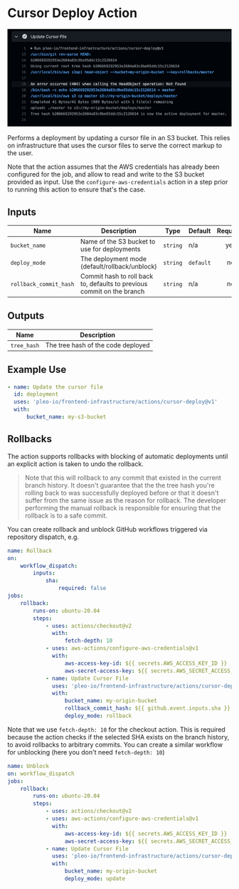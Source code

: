 # Cursor Deploy Action

![](./screenshot.png)

Performs a deployment by updating a cursor file in an S3 bucket. This relies on infrastructure that
uses the cursor files to serve the correct markup to the user.

Note that the action assumes that the AWS credentials has already been configured for the job, and
allow to read and write to the S3 bucket provided as input. Use the `configure-aws-credentials`
action in a step prior to running this action to ensure that's the case.

## Inputs

| Name                   | Description                                                            | Type     | Default   | Required |
| ---------------------- | ---------------------------------------------------------------------- | -------- | --------- | :------: |
| `bucket_name`          | Name of the S3 bucket to use for deployments                           | `string` | n/a       |   yes    |
| `deploy_mode`          | The deployment mode (default/rollback/unblock)                         | `string` | `default` |    no    |
| `rollback_commit_hash` | Commit hash to roll back to, defaults to previous commit on the branch | `string` | n/a       |    no    |

## Outputs

| Name        | Description                        |
| ----------- | ---------------------------------- |
| `tree_hash` | The tree hash of the code deployed |

## Example Use

```yml
- name: Update the cursor file
  id: deployment
  uses: 'pleo-io/frontend-infrastructure/actions/cursor-deploy@v1'
  with:
      bucket_name: my-s3-bucket
```

## Rollbacks

The action supports rollbacks with blocking of automatic deployments until an explicit action is
taken to undo the rollback.

> Note that this will rollback to any commit that existed in the current branch history. It doesn't
> guarantee that the the tree hash you're rolling back to was successfully deployed before or that
> it doesn't suffer from the same issue as the reason for rollback. The developer performing the
> manual rollback is responsible for ensuring that the rollback is to a safe commit.

You can create rollback and unblock GitHub workflows triggered via repository dispatch, e.g.

```yml
name: Rollback
on:
    workflow_dispatch:
        inputs:
            sha:
                required: false
jobs:
    rollback:
        runs-on: ubuntu-20.04
        steps:
            - uses: actions/checkout@v2
              with:
                  fetch-depth: 10
            - uses: aws-actions/configure-aws-credentials@v1
              with:
                  aws-access-key-id: ${{ secrets.AWS_ACCESS_KEY_ID }}
                  aws-secret-access-key: ${{ secrets.AWS_SECRET_ACCESS_KEY }}
            - name: Update Cursor File
              uses: 'pleo-io/frontend-infrastructure/actions/cursor-deploy@v1'
              with:
                  bucket_name: my-origin-bucket
                  rollback_commit_hash: ${{ github.event.inputs.sha }}
                  deploy_mode: rollback
```

Note that we use `fetch-depth: 10` for the checkout action. This is required because the action
checks if the selected SHA exists on the branch history, to avoid rollbacks to arbitrary commits.
You can create a similar workflow for unblocking (here you don't need `fetch-depth: 10`)

```yml
name: Unblock
on: workflow_dispatch
jobs:
    rollback:
        runs-on: ubuntu-20.04
        steps:
            - uses: actions/checkout@v2
            - uses: aws-actions/configure-aws-credentials@v1
              with:
                  aws-access-key-id: ${{ secrets.AWS_ACCESS_KEY_ID }}
                  aws-secret-access-key: ${{ secrets.AWS_SECRET_ACCESS_KEY }}
            - name: Update Cursor File
              uses: 'pleo-io/frontend-infrastructure/actions/cursor-deploy@v1'
              with:
                  bucket_name: my-origin-bucket
                  deploy_mode: update
```
